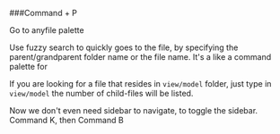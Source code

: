 ###Command + P

Go to anyfile palette


Use fuzzy search to quickly goes to the file, by specifying the parent/grandparent folder name or the file name. It's a like a command palette for

If you are looking for a file that resides in ```view/model``` folder, just type in ```view/model``` the number of child-files will be listed.


Now we don't even need sidebar to navigate, to toggle the sidebar.
Command K, then Command B
